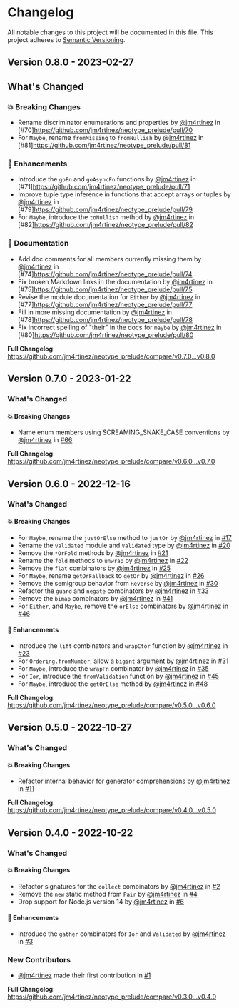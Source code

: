 # Changelog

All notable changes to this project will be documented in this file. This
project adheres to [Semantic Versioning](https://semver.org/spec/v2.0.0.html).

## Version 0.8.0 - 2023-02-27

## What's Changed

### 💥 Breaking Changes

-   Rename discriminator enumerations and properties by
    [@jm4rtinez](https://github.com/jm4rtinez) in
    [#70]https://github.com/jm4rtinez/neotype_prelude/pull/70
-   For `Maybe`, rename `fromMissing` to `fromNullish` by
    [@jm4rtinez](https://github.com/jm4rtinez) in
    [#81]https://github.com/jm4rtinez/neotype_prelude/pull/81

### 🚀 Enhancements

-   Introduce the `goFn` and `goAsyncFn` functions by
    [@jm4rtinez](https://github.com/jm4rtinez) in
    [#71]https://github.com/jm4rtinez/neotype_prelude/pull/71
-   Improve tuple type inference in functions that accept arrays or tuples by
    [@jm4rtinez](https://github.com/jm4rtinez) in
    [#79]https://github.com/jm4rtinez/neotype_prelude/pull/79
-   For `Maybe`, introduce the `toNullish` method by
    [@jm4rtinez](https://github.com/jm4rtinez) in
    [#82]https://github.com/jm4rtinez/neotype_prelude/pull/82

### 📖 Documentation

-   Add doc comments for all members currently missing them by
    [@jm4rtinez](https://github.com/jm4rtinez) in
    [#74]https://github.com/jm4rtinez/neotype_prelude/pull/74
-   Fix broken Markdown links in the documentation by
    [@jm4rtinez](https://github.com/jm4rtinez) in
    [#75]https://github.com/jm4rtinez/neotype_prelude/pull/75
-   Revise the module documentation for `Either` by
    [@jm4rtinez](https://github.com/jm4rtinez) in
    [#77]https://github.com/jm4rtinez/neotype_prelude/pull/77
-   Fill in more missing documentation by
    [@jm4rtinez](https://github.com/jm4rtinez) in
    [#78]https://github.com/jm4rtinez/neotype_prelude/pull/78
-   Fix incorrect spelling of "their" in the docs for `maybe` by
    [@jm4rtinez](https://github.com/jm4rtinez) in
    [#80]https://github.com/jm4rtinez/neotype_prelude/pull/80

**Full Changelog**:
https://github.com/jm4rtinez/neotype_prelude/compare/v0.7.0...v0.8.0

## Version 0.7.0 - 2023-01-22

### What's Changed

#### 💥 Breaking Changes

-   Name enum members using SCREAMING_SNAKE_CASE conventions by
    [@jm4rtinez](https://github.com/jm4rtinez) in
    [#66](https://github.com/jm4rtinez/neotype_prelude/pull/66)

**Full Changelog**:
https://github.com/jm4rtinez/neotype_prelude/compare/v0.6.0...v0.7.0

## Version 0.6.0 - 2022-12-16

### What's Changed

#### 💥 Breaking Changes

-   For `Maybe`, rename the `justOrElse` method to `justOr` by
    [@jm4rtinez](https://github.com/jm4rtinez) in
    [#17](https://github.com/jm4rtinez/neotype_prelude/pull/17)
-   Rename the `validated` module and `Validated` type by
    [@jm4rtinez](https://github.com/jm4rtinez) in
    [#20](https://github.com/jm4rtinez/neotype_prelude/pull/20)
-   Remove the `*OrFold` methods by [@jm4rtinez](https://github.com/jm4rtinez)
    in [#21](https://github.com/jm4rtinez/neotype_prelude/pull/21)
-   Rename the `fold` methods to `unwrap` by
    [@jm4rtinez](https://github.com/jm4rtinez) in
    [#22](https://github.com/jm4rtinez/neotype_prelude/pull/22)
-   Remove the `flat` combinators by [@jm4rtinez](https://github.com/jm4rtinez)
    in [#25](https://github.com/jm4rtinez/neotype_prelude/pull/25)
-   For `Maybe`, rename `getOrFallback` to `getOr` by
    [@jm4rtinez](https://github.com/jm4rtinez) in
    [#26](https://github.com/jm4rtinez/neotype_prelude/pull/26)
-   Remove the semigroup behavior from `Reverse` by
    [@jm4rtinez](https://github.com/jm4rtinez) in
    [#30](https://github.com/jm4rtinez/neotype_prelude/pull/30)
-   Refactor the `guard` and `negate` combinators by
    [@jm4rtinez](https://github.com/jm4rtinez) in
    [#33](https://github.com/jm4rtinez/neotype_prelude/pull/33)
-   Remove the `bimap` combinators by [@jm4rtinez](https://github.com/jm4rtinez)
    in [#41](https://github.com/jm4rtinez/neotype_prelude/pull/41)
-   For `Either`, and `Maybe`, remove the `orElse` combinators by
    [@jm4rtinez](https://github.com/jm4rtinez) in
    [#46](https://github.com/jm4rtinez/neotype_prelude/pull/46)

#### 🚀 Enhancements

-   Introduce the `lift` combinators and `wrapCtor` function by
    [@jm4rtinez](https://github.com/jm4rtinez) in
    [#23](https://github.com/jm4rtinez/neotype_prelude/pull/23)
-   For `Ordering.fromNumber`, allow a `bigint` argument by
    [@jm4rtinez](https://github.com/jm4rtinez) in
    [#31](https://github.com/jm4rtinez/neotype_prelude/pull/31)
-   For `Maybe`, introduce the `wrapFn` combinator by
    [@jm4rtinez](https://github.com/jm4rtinez) in
    [#35](https://github.com/jm4rtinez/neotype_prelude/pull/35)
-   For `Ior`, introduce the `fromValidation` function by
    [@jm4rtinez](https://github.com/jm4rtinez) in
    [#45](https://github.com/jm4rtinez/neotype_prelude/pull/45)
-   For `Maybe`, introduce the `getOrElse` method by
    [@jm4rtinez](https://github.com/jm4rtinez) in
    [#48](https://github.com/jm4rtinez/neotype_prelude/pull/48)

**Full Changelog**:
https://github.com/jm4rtinez/neotype_prelude/compare/v0.5.0...v0.6.0

## Version 0.5.0 - 2022-10-27

### What's Changed

#### 💥 Breaking Changes

-   Refactor internal behavior for generator comprehensions by
    [@jm4rtinez](https://github.com/jm4rtinez) in
    [#11](https://github.com/jm4rtinez/neotype_prelude/pull/11)

**Full Changelog**:
https://github.com/jm4rtinez/neotype_prelude/compare/v0.4.0...v0.5.0

## Version 0.4.0 - 2022-10-22

### What's Changed

#### 💥 Breaking Changes

-   Refactor signatures for the `collect` combinators by
    [@jm4rtinez](https://github.com/jm4rtinez) in
    [#2](https://github.com/jm4rtinez/neotype_prelude/pull/2)
-   Remove the `new` static method from `Pair` by
    [@jm4rtinez](https://github.com/jm4rtinez) in
    [#4](https://github.com/jm4rtinez/neotype_prelude/pull/4)
-   Drop support for Node.js version 14 by
    [@jm4rtinez](https://github.com/jm4rtinez) in
    [#6](https://github.com/jm4rtinez/neotype_prelude/pull/6)

#### 🚀 Enhancements

-   Introduce the `gather` combinators for `Ior` and `Validated` by
    [@jm4rtinez](https://github.com/jm4rtinez) in
    [#3](https://github.com/jm4rtinez/neotype_prelude/pull/3)

### New Contributors

-   [@jm4rtinez](https://github.com/jm4rtinez) made their first contribution in
    [#1](https://github.com/jm4rtinez/neotype_prelude/pull/1)

**Full Changelog**:
https://github.com/jm4rtinez/neotype_prelude/compare/v0.3.0...v0.4.0
